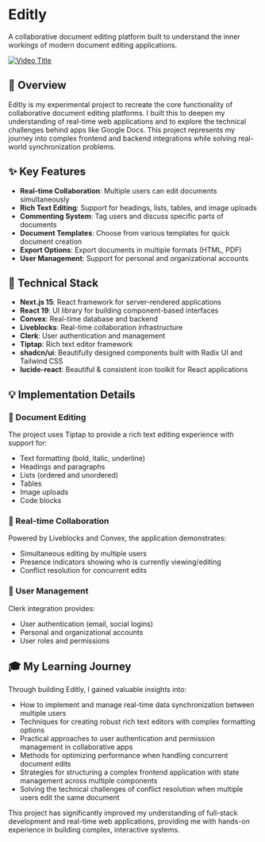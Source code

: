 # Editly
A collaborative document editing platform built to understand the inner workings of modern document editing applications.

[![Video Title](https://i3.ytimg.com/vi/9kG_6YrhoGM/maxresdefault.jpg)](https://www.youtube.com/watch?v=9kG_6YrhoGM)


## 📝 Overview
Editly is my experimental project to recreate the core functionality of collaborative document editing platforms. I built this to deepen my understanding of real-time web applications and to explore the technical challenges behind apps like Google Docs. This project represents my journey into complex frontend and backend integrations while solving real-world synchronization problems.

## ✨ Key Features
- **Real-time Collaboration**: Multiple users can edit documents simultaneously
- **Rich Text Editing**: Support for headings, lists, tables, and image uploads
- **Commenting System**: Tag users and discuss specific parts of documents
- **Document Templates**: Choose from various templates for quick document creation
- **Export Options**: Export documents in multiple formats (HTML, PDF)
- **User Management**: Support for personal and organizational accounts


## 🔧 Technical Stack
- **Next.js 15**: React framework for server-rendered applications
- **React 19**: UI library for building component-based interfaces
- **Convex**: Real-time database and backend
- **Liveblocks**: Real-time collaboration infrastructure
- **Clerk**: User authentication and management
- **Tiptap**: Rich text editor framework
- **shadcn/ui**: Beautifully designed components built with Radix UI and Tailwind CSS
- **lucide-react**: Beautiful & consistent icon toolkit for React applications

## 💡 Implementation Details

### 📄 Document Editing
The project uses Tiptap to provide a rich text editing experience with support for:
- Text formatting (bold, italic, underline)
- Headings and paragraphs
- Lists (ordered and unordered)
- Tables
- Image uploads
- Code blocks

### 🔄 Real-time Collaboration
Powered by Liveblocks and Convex, the application demonstrates:
- Simultaneous editing by multiple users
- Presence indicators showing who is currently viewing/editing
- Conflict resolution for concurrent edits

### 👥 User Management
Clerk integration provides:
- User authentication (email, social logins)
- Personal and organizational accounts
- User roles and permissions

## 🎓 My Learning Journey
Through building Editly, I gained valuable insights into:
- How to implement and manage real-time data synchronization between multiple users
- Techniques for creating robust rich text editors with complex formatting options
- Practical approaches to user authentication and permission management in collaborative apps
- Methods for optimizing performance when handling concurrent document edits
- Strategies for structuring a complex frontend application with state management across multiple components
- Solving the technical challenges of conflict resolution when multiple users edit the same document

This project has significantly improved my understanding of full-stack development and real-time web applications, providing me with hands-on experience in building complex, interactive systems.